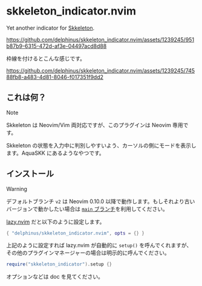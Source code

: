 # skkeleton\_indicator.nvim

Yet another indicator for [Skkeleton][].

[Skkeleton]: https://github.com/vim-skk/skkeleton

https://github.com/delphinus/skkeleton_indicator.nvim/assets/1239245/951b87b9-6315-472d-af3e-04497acd8d88

枠線を付けるとこんな感じです。

https://github.com/delphinus/skkeleton_indicator.nvim/assets/1239245/74588fb8-a483-4d81-8046-f017351f9dd2

## これは何？

> [!NOTE]
> Skkeleton は Neovim/Vim 両対応ですが、このプラグインは Neovim 専用です。

Skkeleton の状態を入力中に判別しやすいよう、カーソルの側にモードを表示します。AquaSKK にあるようなやつです。

## インストール

> [!WARNING]
> デフォルトブランチ `v2` は Neovim 0.10.0 以降で動作します。もしそれより古いバージョンで動かしたい場合は [`main` ブランチ](https://github.com/delphinus/skkeleton_indicator.nvim/tree/main/)を利用してください。

[lazy.nvim](https://github.com/folke/lazy.nvim) だと以下のように設定します。

```lua
{ "delphinus/skkeleton_indicator.nvim", opts = {} }
```

上記のように設定すれば lazy.nvim が自動的に `setup()` を呼んでくれますが、その他のプラグインマネージャーの場合は明示的に呼んでください。

```lua
require("skkeleton_indicator").setup {}
```

オプションなどは doc を見てください。
